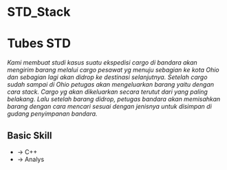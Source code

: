 # STD_Stack
# Tubes STD 
*Kami membuat studi kasus suatu ekspedisi cargo di bandara akan mengirim barang melalui cargo pesawat yg menuju sebagian ke kota Ohio dan sebagian lagi akan didrop ke destinasi selanjutnya. 
Setelah cargo sudah sampai di Ohio petugas akan mengeluarkan barang yaitu dengan cara stack. Cargo yg akan dikeluarkan secara terutut dari yang paling belakang. 
Lalu setelah barang didrop, petugas bandara akan memisahkan barang dengan cara mencari sesuai dengan jenisnya untuk disimpan di gudang penyimpanan bandara.*

## Basic Skill
* -> C++ 
* -> Analys
